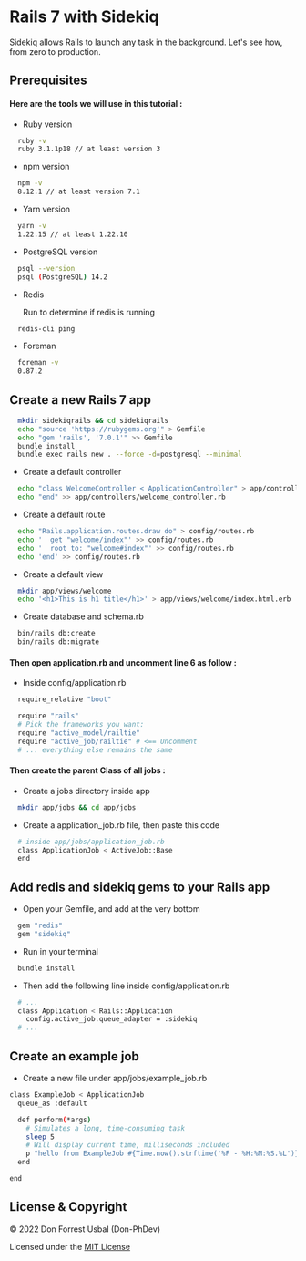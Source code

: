 # Rails 7 with Sidekiq

Sidekiq allows Rails to launch any task in the background.
Let's see how, from zero to production.

## Prerequisites

#### Here are the tools we will use in this tutorial :

* Ruby version

```bash
  ruby -v
  ruby 3.1.1p18 // at least version 3
```
* npm version

```bash
  npm -v
  8.12.1 // at least version 7.1
```

* Yarn version

```bash
  yarn -v
  1.22.15 // at least 1.22.10
```

* PostgreSQL version

```bash
  psql --version
  psql (PostgreSQL) 14.2
```

* Redis

  Run to determine if redis is running

```bash
  redis-cli ping
```

* Foreman

```bash
  foreman -v
  0.87.2
```

## Create a new Rails 7 app

```bash
  mkdir sidekiqrails && cd sidekiqrails  
  echo "source 'https://rubygems.org'" > Gemfile  
  echo "gem 'rails', '7.0.1'" >> Gemfile  
  bundle install  
  bundle exec rails new . --force -d=postgresql --minimal
```

* Create a default controller
```bash
  echo "class WelcomeController < ApplicationController" > app/controllers/welcome_controller.rb
  echo "end" >> app/controllers/welcome_controller.rb
```

* Create a default route
```bash
  echo "Rails.application.routes.draw do" > config/routes.rb
  echo '  get "welcome/index"' >> config/routes.rb
  echo '  root to: "welcome#index"' >> config/routes.rb
  echo 'end' >> config/routes.rb
```

* Create a default view
```bash
  mkdir app/views/welcome
  echo '<h1>This is h1 title</h1>' > app/views/welcome/index.html.erb
```

* Create database and schema.rb
```bash
  bin/rails db:create
  bin/rails db:migrate
```

#### Then open application.rb and uncomment line 6 as follow :
* Inside config/application.rb
```bash
  require_relative "boot"

  require "rails"
  # Pick the frameworks you want:
  require "active_model/railtie"
  require "active_job/railtie" # <== Uncomment
  # ... everything else remains the same
```

#### Then create the parent Class of all jobs :
* Create a jobs directory inside app
```bash
  mkdir app/jobs && cd app/jobs
```

* Create a application_job.rb file, then paste this code
```bash
  # inside app/jobs/application_job.rb
  class ApplicationJob < ActiveJob::Base
  end
```

## Add redis and sidekiq gems to your Rails app
* Open your Gemfile, and add at the very bottom
```bash
  gem "redis"
  gem "sidekiq"
```

* Run in your terminal
```bash
  bundle install
```

* Then add the following line inside config/application.rb
```bash
  # ...
  class Application < Rails::Application
    config.active_job.queue_adapter = :sidekiq
  # ...
```

## Create an example job
* Create a new file under app/jobs/example_job.rb
```bash
class ExampleJob < ApplicationJob
  queue_as :default

  def perform(*args)
    # Simulates a long, time-consuming task
    sleep 5
    # Will display current time, milliseconds included
    p "hello from ExampleJob #{Time.now().strftime('%F - %H:%M:%S.%L')}"
  end

end
```

## License & Copyright
© 2022 Don Forrest Usbal (Don-PhDev)

Licensed under the [MIT License](LICENSE)
